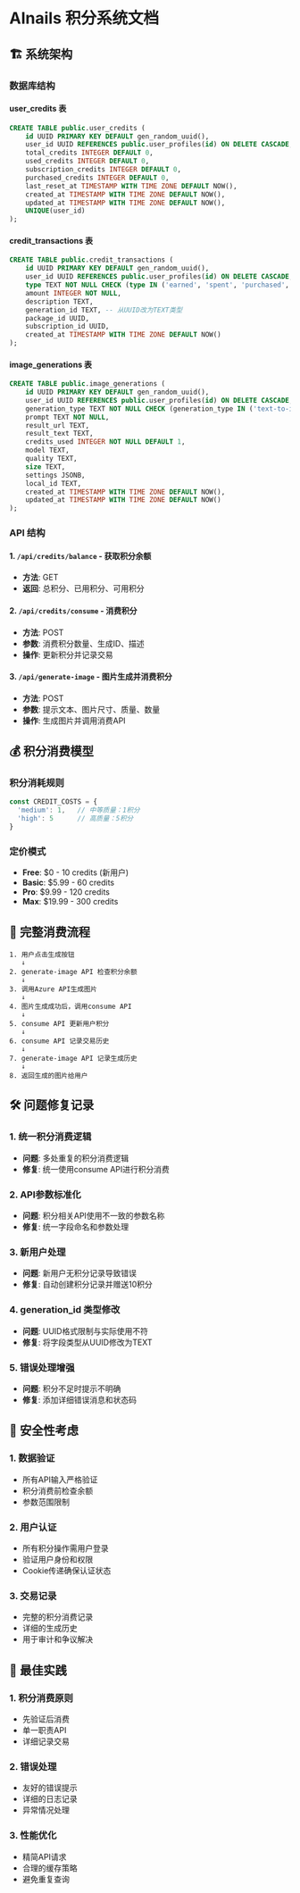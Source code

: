 # AInails 积分系统文档

## 🏗️ 系统架构

### 数据库结构

#### user_credits 表
```sql
CREATE TABLE public.user_credits (
    id UUID PRIMARY KEY DEFAULT gen_random_uuid(),
    user_id UUID REFERENCES public.user_profiles(id) ON DELETE CASCADE,
    total_credits INTEGER DEFAULT 0,
    used_credits INTEGER DEFAULT 0,
    subscription_credits INTEGER DEFAULT 0,
    purchased_credits INTEGER DEFAULT 0,
    last_reset_at TIMESTAMP WITH TIME ZONE DEFAULT NOW(),
    created_at TIMESTAMP WITH TIME ZONE DEFAULT NOW(),
    updated_at TIMESTAMP WITH TIME ZONE DEFAULT NOW(),
    UNIQUE(user_id)
);
```

#### credit_transactions 表
```sql
CREATE TABLE public.credit_transactions (
    id UUID PRIMARY KEY DEFAULT gen_random_uuid(),
    user_id UUID REFERENCES public.user_profiles(id) ON DELETE CASCADE,
    type TEXT NOT NULL CHECK (type IN ('earned', 'spent', 'purchased', 'subscription_reset', 'bonus')),
    amount INTEGER NOT NULL,
    description TEXT,
    generation_id TEXT, -- 从UUID改为TEXT类型
    package_id UUID,
    subscription_id UUID,
    created_at TIMESTAMP WITH TIME ZONE DEFAULT NOW()
);
```

#### image_generations 表
```sql
CREATE TABLE public.image_generations (
    id UUID PRIMARY KEY DEFAULT gen_random_uuid(),
    user_id UUID REFERENCES public.user_profiles(id) ON DELETE CASCADE,
    generation_type TEXT NOT NULL CHECK (generation_type IN ('text-to-image', 'image-edit')),
    prompt TEXT NOT NULL,
    result_url TEXT,
    result_text TEXT,
    credits_used INTEGER NOT NULL DEFAULT 1,
    model TEXT,
    quality TEXT,
    size TEXT,
    settings JSONB,
    local_id TEXT,
    created_at TIMESTAMP WITH TIME ZONE DEFAULT NOW(),
    updated_at TIMESTAMP WITH TIME ZONE DEFAULT NOW()
);
```

### API 结构

#### 1. `/api/credits/balance` - 获取积分余额
- **方法**: GET
- **返回**: 总积分、已用积分、可用积分

#### 2. `/api/credits/consume` - 消费积分
- **方法**: POST
- **参数**: 消费积分数量、生成ID、描述
- **操作**: 更新积分并记录交易

#### 3. `/api/generate-image` - 图片生成并消费积分
- **方法**: POST
- **参数**: 提示文本、图片尺寸、质量、数量
- **操作**: 生成图片并调用消费API

## 💰 积分消费模型

### 积分消耗规则
```typescript
const CREDIT_COSTS = {
  'medium': 1,   // 中等质量：1积分
  'high': 5      // 高质量：5积分
}
```

### 定价模式
- **Free**: $0 - 10 credits (新用户)
- **Basic**: $5.99 - 60 credits
- **Pro**: $9.99 - 120 credits  
- **Max**: $19.99 - 300 credits

## 🔄 完整消费流程

```
1. 用户点击生成按钮
   ↓
2. generate-image API 检查积分余额
   ↓
3. 调用Azure API生成图片
   ↓
4. 图片生成成功后，调用consume API
   ↓
5. consume API 更新用户积分
   ↓
6. consume API 记录交易历史
   ↓
7. generate-image API 记录生成历史
   ↓
8. 返回生成的图片给用户
```

## 🛠️ 问题修复记录

### 1. 统一积分消费逻辑
- **问题**: 多处重复的积分消费逻辑
- **修复**: 统一使用consume API进行积分消费

### 2. API参数标准化
- **问题**: 积分相关API使用不一致的参数名称
- **修复**: 统一字段命名和参数处理

### 3. 新用户处理
- **问题**: 新用户无积分记录导致错误
- **修复**: 自动创建积分记录并赠送10积分

### 4. generation_id 类型修改
- **问题**: UUID格式限制与实际使用不符
- **修复**: 将字段类型从UUID修改为TEXT

### 5. 错误处理增强
- **问题**: 积分不足时提示不明确
- **修复**: 添加详细错误消息和状态码

## 🔐 安全性考虑

### 1. 数据验证
- 所有API输入严格验证
- 积分消费前检查余额
- 参数范围限制

### 2. 用户认证
- 所有积分操作需用户登录
- 验证用户身份和权限
- Cookie传递确保认证状态

### 3. 交易记录
- 完整的积分消费记录
- 详细的生成历史
- 用于审计和争议解决

## 🚀 最佳实践

### 1. 积分消费原则
- 先验证后消费
- 单一职责API
- 详细记录交易

### 2. 错误处理
- 友好的错误提示
- 详细的日志记录
- 异常情况处理

### 3. 性能优化
- 精简API请求
- 合理的缓存策略
- 避免重复查询 